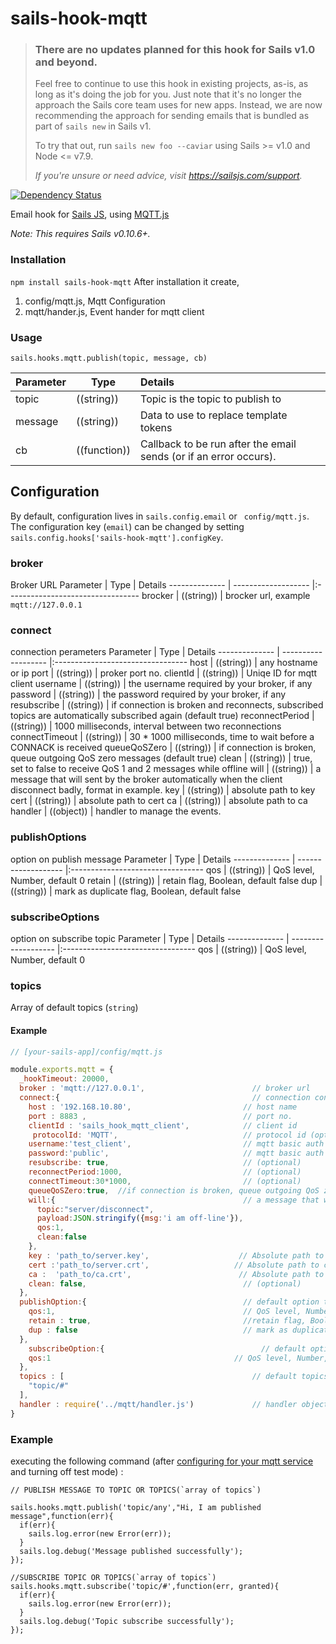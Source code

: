 # sails-hook-mqtt

> ### There are no updates planned for this hook for Sails v1.0 and beyond.
>
> Feel free to continue to use this hook in existing projects, as-is, as long as it's doing the job for you.
> Just note that it's no longer the approach the Sails core team uses for new apps.
> Instead, we are now recommending the approach for sending emails that is bundled as part of `sails new` in Sails v1.
>
> To try that out, run `sails new foo --caviar` using Sails >= v1.0 and Node <= v7.9.
>
> _If you're unsure or need advice, visit https://sailsjs.com/support._



[![Dependency Status](https://david-dm.org/balderdashy/sails-hook-email.svg)](https://david-dm.org/yogesh-sinoriya/sails-hook-mqtt)

Email hook for [Sails JS](http://sailsjs.org), using [MQTT.js](https://github.com/mqttjs/MQTT.js)

*Note: This requires Sails v0.10.6+.*

### Installation

`npm install sails-hook-mqtt`
After installation it create, 
1) config/mqtt.js, Mqtt Configuration
2) mqtt/hander.js, Event hander for mqtt client 
### Usage

`sails.hooks.mqtt.publish(topic, message, cb)`

Parameter      | Type                | Details
-------------- | ------------------- |:---------------------------------
topic       | ((string))          | Topic is the topic to publish to
message           | ((string))          | Data to use to replace template tokens
cb             | ((function))        | Callback to be run after the email sends (or if an error occurs).

## Configuration

By default, configuration lives in `sails.config.email` or ` config/mqtt.js`.  The configuration key (`email`) can be changed by setting `sails.config.hooks['sails-hook-mqtt'].configKey`.

### broker
Broker URL
Parameter      | Type                | Details
-------------- | ------------------- |:---------------------------------
brocker        | ((string)) | brocker url, example `mqtt://127.0.0.1`

### connect
connection perameters
Parameter      | Type                | Details
-------------- | ------------------- |:---------------------------------
host        | ((string)) | any hostname or ip
port        | ((string)) | proker port no.
clientId    | ((string)) | Uniqe ID for mqtt client
username    | ((string)) | the username required by your broker, if any
password    | ((string)) | the password required by your broker, if any
resubscribe | ((string)) | if connection is broken and reconnects, subscribed topics are automatically subscribed again (default true)
reconnectPeriod | ((string)) | 1000 milliseconds, interval between two reconnections
connectTimeout  | ((string)) | 30 * 1000 milliseconds, time to wait before a CONNACK is received
queueQoSZero    | ((string)) | if connection is broken, queue outgoing QoS zero messages (default true)
clean       | ((string)) | true, set to false to receive QoS 1 and 2 messages while offline
will        | ((string)) | a message that will sent by the broker automatically when the client disconnect badly, format in example.
key         | ((string)) | absolute path to key
cert        | ((string)) | absolute path to cert
ca          | ((string)) | absolute path to ca
handler     | ((object)) | handler to manage the events.

### publishOptions
option on publish message
Parameter      | Type                | Details
-------------- | ------------------- |:---------------------------------
qos         | ((string)) | QoS level, Number, default 0
retain      | ((string)) | retain flag, Boolean, default false
dup         | ((string)) | mark as duplicate flag, Boolean, default false
### subscribeOptions
option on subscribe topic
Parameter      | Type                | Details
-------------- | ------------------- |:---------------------------------
qos         | ((string)) | QoS level, Number, default 0

### topics
Array of default topics (`string`)

#### Example

```javascript
// [your-sails-app]/config/mqtt.js

module.exports.mqtt = {
  _hookTimeout: 20000,
  broker : 'mqtt://127.0.0.1',                        // broker url
  connect:{                                           // connection config
    host : '192.168.10.80',                         // host name
    port : 8883 ,                                   // port no.
    clientId : 'sails_hook_mqtt_client',            // client id
     protocolId: 'MQTT',                            // protocol id (optional)
    username:'test_client',                         // mqtt basic auth (optional)
    password:'public',                              // mqtt basic auth (optional)      
    resubscribe: true,                              // (optional)
    reconnectPeriod:1000,                           // (optional)
    connectTimeout:30*1000,                         // (optional)
    queueQoSZero:true,  //if connection is broken, queue outgoing QoS zero messages (default true)(optional)
    will:{                                          // a message that will sent by the broker automatically when the client disconnect badly (optional)
      topic:"server/disconnect",
      payload:JSON.stringify({msg:'i am off-line'}),
      qos:1,
      clean:false
    },
    key : 'path_to/server.key',                    // Absolute path to key (optional)
    cert :'path_to/server.crt',                   // Absolute path to cert (optional)
    ca :  'path_to/ca.crt',                        // Absolute path to ca (optional)
    clean: false,                                   // (optional)
  },
  publishOption:{                                   // default option to subcribe topics
    qos:1,                                          // QoS level, Number, default 0 (optional)
    retain : true,                                  //retain flag, Boolean, default false (optional)
    dup : false                                     // mark as duplicate flag, Boolean, default false (optional)
  },
    subscribeOption:{                                   // default option to subcribe topics (optional)
    qos:1                                         // QoS level, Number, default 0 (optional)
  },
  topics : [                                          // default topics to subcriblbe
    "topic/#"
  ],
  handler : require('../mqtt/handler.js')             // handler object
}
```


### Example
executing the following command (after [configuring for your mqtt service](https://github.com/yogesh-sinoriya/sails-hook-mqtt/#configuration) and turning off test mode) :

```
// PUBLISH MESSAGE TO TOPIC OR TOPICS(`array of topics`)

sails.hooks.mqtt.publish('topic/any',"Hi, I am published message",function(err){
  if(err){
    sails.log.error(new Error(err));
  }
  sails.log.debug('Message published successfully');
});

//SUBSCRIBE TOPIC OR TOPICS(`array of topics`)
sails.hooks.mqtt.subscribe('topic/#',function(err, granted){
  if(err){
    sails.log.error(new Error(err));
  }
  sails.log.debug('Topic subscribe successfully');
});
```


